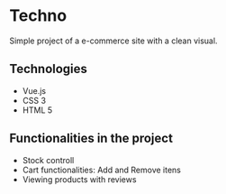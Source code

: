 # Techno

Simple project of a e-commerce site with a clean visual.

## Technologies
- Vue.js
- CSS 3
- HTML 5

## Functionalities in the project
- Stock controll
- Cart functionalities: Add and Remove itens
- Viewing products with reviews 
